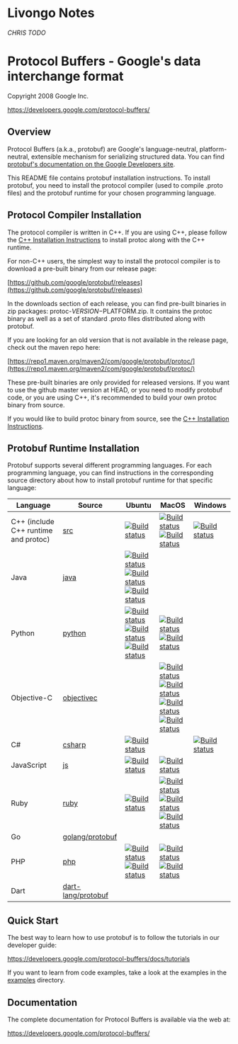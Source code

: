 Livongo Notes
=============

_CHRIS TODO_

Protocol Buffers - Google's data interchange format
===================================================

Copyright 2008 Google Inc.

https://developers.google.com/protocol-buffers/

Overview
--------

Protocol Buffers (a.k.a., protobuf) are Google's language-neutral,
platform-neutral, extensible mechanism for serializing structured data. You
can find [protobuf's documentation on the Google Developers site](https://developers.google.com/protocol-buffers/).

This README file contains protobuf installation instructions. To install
protobuf, you need to install the protocol compiler (used to compile .proto
files) and the protobuf runtime for your chosen programming language.

Protocol Compiler Installation
------------------------------

The protocol compiler is written in C++. If you are using C++, please follow
the [C++ Installation Instructions](src/README.md) to install protoc along
with the C++ runtime.

For non-C++ users, the simplest way to install the protocol compiler is to
download a pre-built binary from our release page:

  [https://github.com/google/protobuf/releases](https://github.com/google/protobuf/releases)

In the downloads section of each release, you can find pre-built binaries in
zip packages: protoc-$VERSION-$PLATFORM.zip. It contains the protoc binary
as well as a set of standard .proto files distributed along with protobuf.

If you are looking for an old version that is not available in the release
page, check out the maven repo here:

  [https://repo1.maven.org/maven2/com/google/protobuf/protoc/](https://repo1.maven.org/maven2/com/google/protobuf/protoc/)

These pre-built binaries are only provided for released versions. If you want
to use the github master version at HEAD, or you need to modify protobuf code,
or you are using C++, it's recommended to build your own protoc binary from
source.

If you would like to build protoc binary from source, see the [C++ Installation
Instructions](src/README.md).

Protobuf Runtime Installation
-----------------------------

Protobuf supports several different programming languages. For each programming
language, you can find instructions in the corresponding source directory about
how to install protobuf runtime for that specific language:

| Language                             | Source                                                      | Ubuntu | MacOS | Windows |
|--------------------------------------|-------------------------------------------------------------|--------|-------|---------|
| C++ (include C++ runtime and protoc) | [src](src)                                                  | [![Build status](https://storage.googleapis.com/protobuf-kokoro-results/status-badge/linux-cpp_distcheck.png)](https://fusion.corp.google.com/projectanalysis/current/KOKORO/prod:protobuf%2Fgithub%2Fmaster%2Fubuntu%2Fcpp_distcheck%2Fcontinuous) | [![Build status](https://storage.googleapis.com/protobuf-kokoro-results/status-badge/macos-cpp.png)](https://fusion.corp.google.com/projectanalysis/current/KOKORO/prod:protobuf%2Fgithub%2Fmaster%2Fmacos%2Fcpp%2Fcontinuous)<br/>[![Build status](https://storage.googleapis.com/protobuf-kokoro-results/status-badge/macos-cpp_distcheck.png)](https://fusion.corp.google.com/projectanalysis/current/KOKORO/prod:protobuf%2Fgithub%2Fmaster%2Fmacos%2Fcpp_distcheck%2Fcontinuous) | [![Build status](https://ci.appveyor.com/api/projects/status/73ctee6ua4w2ruin?svg=true)](https://ci.appveyor.com/project/protobuf/protobuf) |
| Java                                 | [java](java)                                                | [![Build status](https://storage.googleapis.com/protobuf-kokoro-results/status-badge/linux-java_compatibility.png)](https://fusion.corp.google.com/projectanalysis/current/KOKORO/prod:protobuf%2Fgithub%2Fmaster%2Fubuntu%2Fjava_compatibility%2Fcontinuous)<br/>[![Build status](https://storage.googleapis.com/protobuf-kokoro-results/status-badge/linux-java_jdk7.png)](https://fusion.corp.google.com/projectanalysis/current/KOKORO/prod:protobuf%2Fgithub%2Fmaster%2Fubuntu%2Fjava_jdk7%2Fcontinuous)<br/>[![Build status](https://storage.googleapis.com/protobuf-kokoro-results/status-badge/linux-java_oracle7.png)](https://fusion.corp.google.com/projectanalysis/current/KOKORO/prod:protobuf%2Fgithub%2Fmaster%2Fubuntu%2Fjava_oracle7%2Fcontinuous) | | |
| Python                               | [python](python)                                            | [![Build status](https://storage.googleapis.com/protobuf-kokoro-results/status-badge/linux-python.png)](https://fusion.corp.google.com/projectanalysis/current/KOKORO/prod:protobuf%2Fgithub%2Fmaster%2Fubuntu%2Fpython%2Fcontinuous)<br/>[![Build status](https://storage.googleapis.com/protobuf-kokoro-results/status-badge/linux-python_compatibility.png)](https://fusion.corp.google.com/projectanalysis/current/KOKORO/prod:protobuf%2Fgithub%2Fmaster%2Fubuntu%2Fpython_compatibility%2Fcontinuous)<br/>[![Build status](https://storage.googleapis.com/protobuf-kokoro-results/status-badge/linux-python_cpp.png)](https://fusion.corp.google.com/projectanalysis/current/KOKORO/prod:protobuf%2Fgithub%2Fmaster%2Fubuntu%2Fpython_cpp%2Fcontinuous) | [![Build status](https://storage.googleapis.com/protobuf-kokoro-results/status-badge/macos-python.png)](https://fusion.corp.google.com/projectanalysis/current/KOKORO/prod:protobuf%2Fgithub%2Fmaster%2Fmacos%2Fpython%2Fcontinuous)<br/>[![Build status](https://storage.googleapis.com/protobuf-kokoro-results/status-badge/macos-python_cpp.png)](https://fusion.corp.google.com/projectanalysis/current/KOKORO/prod:protobuf%2Fgithub%2Fmaster%2Fmacos%2Fpython_cpp%2Fcontinuous) | |
| Objective-C                          | [objectivec](objectivec)                                    | | [![Build status](https://storage.googleapis.com/protobuf-kokoro-results/status-badge/macos-objectivec_cocoapods_integration.png)](https://fusion.corp.google.com/projectanalysis/current/KOKORO/prod:protobuf%2Fgithub%2Fmaster%2Fmacos%2Fobjectivec_cocoapods_integration%2Fcontinuous)<br/>[![Build status](https://storage.googleapis.com/protobuf-kokoro-results/status-badge/macos-objectivec_ios_debug.png)](https://fusion.corp.google.com/projectanalysis/current/KOKORO/prod:protobuf%2Fgithub%2Fmaster%2Fmacos%2Fobjectivec_ios_debug%2Fcontinuous)<br/>[![Build status](https://storage.googleapis.com/protobuf-kokoro-results/status-badge/macos-objectivec_ios_release.png)](https://fusion.corp.google.com/projectanalysis/current/KOKORO/prod:protobuf%2Fgithub%2Fmaster%2Fmacos%2Fobjectivec_ios_release%2Fcontinuous)<br/>[![Build status](https://storage.googleapis.com/protobuf-kokoro-results/status-badge/macos-objectivec_osx.png)](https://fusion.corp.google.com/projectanalysis/current/KOKORO/prod:protobuf%2Fgithub%2Fmaster%2Fmacos%2Fobjectivec_osx%2Fcontinuous) | |
| C#                                   | [csharp](csharp)                                            | [![Build status](https://storage.googleapis.com/protobuf-kokoro-results/status-badge/linux-csharp.png)](https://fusion.corp.google.com/projectanalysis/current/KOKORO/prod:protobuf%2Fgithub%2Fmaster%2Fubuntu%2Fcsharp%2Fcontinuous) | | [![Build status](https://ci.appveyor.com/api/projects/status/73ctee6ua4w2ruin?svg=true)](https://ci.appveyor.com/project/protobuf/protobuf) |
| JavaScript                           | [js](js)                                                    | [![Build status](https://storage.googleapis.com/protobuf-kokoro-results/status-badge/linux-javascript.png)](https://fusion.corp.google.com/projectanalysis/current/KOKORO/prod:protobuf%2Fgithub%2Fmaster%2Fubuntu%2Fjavascript%2Fcontinuous) | [![Build status](https://storage.googleapis.com/protobuf-kokoro-results/status-badge/macos-javascript.png)](https://fusion.corp.google.com/projectanalysis/current/KOKORO/prod:protobuf%2Fgithub%2Fmaster%2Fmacos%2Fjavascript%2Fcontinuous) | |
| Ruby                                 | [ruby](ruby)                                                | [![Build status](https://storage.googleapis.com/protobuf-kokoro-results/status-badge/linux-ruby_all.png)](https://fusion.corp.google.com/projectanalysis/current/KOKORO/prod:protobuf%2Fgithub%2Fmaster%2Fubuntu%2Fruby_all%2Fcontinuous) | [![Build status](https://storage.googleapis.com/protobuf-kokoro-results/status-badge/macos-ruby21.png)](https://fusion.corp.google.com/projectanalysis/current/KOKORO/prod:protobuf%2Fgithub%2Fmaster%2Fmacos%2Fruby21%2Fcontinuous)<br/>[![Build status](https://storage.googleapis.com/protobuf-kokoro-results/status-badge/macos-ruby22.png)](https://fusion.corp.google.com/projectanalysis/current/KOKORO/prod:protobuf%2Fgithub%2Fmaster%2Fmacos%2Fruby22%2Fcontinuous)<br/>[![Build status](https://storage.googleapis.com/protobuf-kokoro-results/status-badge/macos-jruby.png)](https://fusion.corp.google.com/projectanalysis/current/KOKORO/prod:protobuf%2Fgithub%2Fmaster%2Fmacos%2Fjruby%2Fcontinuous) | |
| Go                                   | [golang/protobuf](https://github.com/golang/protobuf)       | | | |
| PHP                                  | [php](php)                                                  | [![Build status](https://storage.googleapis.com/protobuf-kokoro-results/status-badge/linux-php_all.png)](https://fusion.corp.google.com/projectanalysis/current/KOKORO/prod:protobuf%2Fgithub%2Fmaster%2Fubuntu%2Fphp_all%2Fcontinuous)<br/>[![Build status](https://storage.googleapis.com/protobuf-kokoro-results/status-badge/linux-32-bit.png)](https://fusion.corp.google.com/projectanalysis/current/KOKORO/prod:protobuf%2Fgithub%2Fmaster%2Fubuntu%2F32-bit%2Fcontinuous) | [![Build status](https://storage.googleapis.com/protobuf-kokoro-results/status-badge/macos-php5.6_mac.png)](https://fusion.corp.google.com/projectanalysis/current/KOKORO/prod:protobuf%2Fgithub%2Fmaster%2Fmacos%2Fphp5.6_mac%2Fcontinuous)<br/>[![Build status](https://storage.googleapis.com/protobuf-kokoro-results/status-badge/macos-php7.0_mac.png)](https://fusion.corp.google.com/projectanalysis/current/KOKORO/prod:protobuf%2Fgithub%2Fmaster%2Fmacos%2Fphp7.0_mac%2Fcontinuous) | |
| Dart                                 | [dart-lang/protobuf](https://github.com/dart-lang/protobuf) | | | |

Quick Start
-----------

The best way to learn how to use protobuf is to follow the tutorials in our
developer guide:

https://developers.google.com/protocol-buffers/docs/tutorials

If you want to learn from code examples, take a look at the examples in the
[examples](examples) directory.

Documentation
-------------

The complete documentation for Protocol Buffers is available via the
web at:

https://developers.google.com/protocol-buffers/
